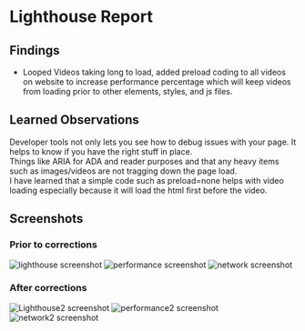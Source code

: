 <h1>Lighthouse Report</h1>
<h2>Findings</h2>
<ul>
<li>Looped Videos taking long to load, added preload coding to all videos on website to increase performance percentage which will keep videos from loading prior to other elements, styles, and js files.</li>
</ul>
<h2>Learned Observations</h2>
<p>Developer tools not only lets you see how to debug issues with your page. It helps to know if you have the right stuff in place. <br style="padding 2%">Things like ARIA for ADA and reader purposes and that any heavy items such as images/videos are not tragging down the page load. <br style="padding 2%">I have learned that a simple code such as preload=none helps with video loading especially because it will load the html first before the video. </p>
<h2>Screenshots</h2>
<h3>Prior to corrections</h3>
<img src="https://res.cloudinary.com/dgls7u3iq/image/upload/v1722556128/lighthouse_report_day_4_yjokdn.jpg" alt="lighthouse screenshot" width 300px height 200px>
<img src="https://res.cloudinary.com/dgls7u3iq/image/upload/v1722564842/performance_day4_uwsnps.jpg" alt="performance screenshot" width 300px height 200px>
<img src="https://res.cloudinary.com/dgls7u3iq/image/upload/v1722564842/network_day4_o2igrx.jpg" alt="network screenshot" width 300px height 200px>
<h3>After corrections</h3>
<img src="https://res.cloudinary.com/dgls7u3iq/image/upload/v1722567859/lighthouse_report2_day_4_k9ovmy.jpg" alt="Lighthouse2 screenshot" width 300px height 200px>
<img src="https://res.cloudinary.com/dgls7u3iq/image/upload/v1722567859/performance2_day4_bdngrr.jpg" alt="performance2 screenshot" width 300px height 200px>
<img src="https://res.cloudinary.com/dgls7u3iq/image/upload/v1722567888/network2_day4_e0leny.jpg" alt="network2 screenshot" width 300px height 200px>